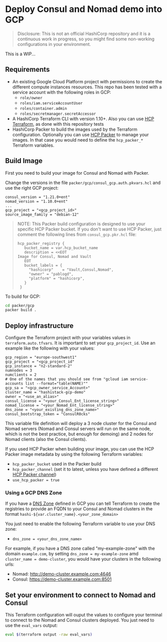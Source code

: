 # Deploy Consul and Nomad demo into GCP
> Disclosure: This is not an official HashiCorp repository and it is a continuous work in progress, so you might find some non-working configurations in your environment.

This is a WIP...

## Requirements
* An existing Google Cloud Platform project with permissions to create the different compute instances resources. This repo has been tested with a service account with the following roles in GCP:
  * `role/owner`
  * `roles/iam.serviceAccountUser`
  * `roles/container.admin`
  * `roles/secretmanager.secretAccessor`
* A HashiCorp Terraform CLI with version 1.10+. Also you can use [HCP Terraform](https://cloud.hashicorp.com/products/terraform), as done with this repository tests
* HashiCorp Packer to build the images used by the Terraform configuration. Optionally you can use [HCP Packer](https://developer.hashicorp.com/hcp/docs/packer)
 to manage your images. In that case you would need to define the `hcp_packer_*` Terraform variables.


## Build Image
First you need to build your image for Consul and Nomad with Packer.

Change the versions in the file `packer/gcp/consul_gcp.auth.pkvars.hcl` and use the right GCP project:
```hcl
consul_version = "1.21.0+ent"
nomad_version = "1.10.0+ent"
...
gcp_project = "<gcp_project_id>"
source_image_family = "debian-12"
```

> NOTE: This Packer build configuration is designed to use your specific HCP Packer bucket. If you don't want to use HCP Packer, just comment the following lines from `consul_gcp.pkr.hcl` file:
> ```hcl
> hcp_packer_registry {
>    bucket_name = var.hcp_bucket_name
>    description = <<EOT
>Image for Consul, Nomad and Vault
>    EOT
>    bucket_labels = {
>      "hashicorp"    = "Vault,Consul,Nomad",
>      "owner" = "pablogd",
>      "platform" = "hashicorp",
>    }
>  }

To build for GCP:
```bash
cd packer/gcp
packer build .
```

## Deploy infrastructure
Configure the Terraform project with your variables values in `terraform.auto.tfvars`. It is important to set your `gcp_project_id`. Use an example like the following with your values:
```hcl
gcp_region = "europe-southwest1"
gcp_project = "<gcp_project_id"
gcp_instance = "n2-standard-2"
numnodes = 3
numclients = 2
# One of the names that you should see from "gcloud iam service-accounts list --format="table(NAME)""
gcp_sa = "<gcp_owner_service_Account>"
cluster_name = "hashistack-gcp-demo"
owner = "<use_an_alias>"
consul_license = "<your_Consul_Ent_license_string>"
nomad_license = "<your_Nomad_Ent_license_string>"
dns_zone = "<your_existing_dns_zone_name>"
consul_bootstrap_token = "ConsulR0cks"
```

This variable file definition will deploy a 3 node cluster for the Consul and Nomad servers (Nomad and Consul servers will run on the same node, which is not the best practice, but enough for demoing) and 2 nodes for Nomad clients (also the Consul clients).

If you used HCP Packer when building your image, you can use the HCP Packer image metadata by using the following Terraform variables:
* `hcp_packer_bucket` used in the Packer build
* `hcp_packer_channel` (set it to latest, unless you have defined a different [HCP Packer channel](https://developer.hashicorp.com/hcp/docs/packer/manage/channel))
* `use_hcp_packer = true`

### Using a GCP DNS Zone
If you have a [DNS Zone](https://cloud.google.com/dns/docs/zones) defined in GCP you can tell Terraform to create the registries to provide an FQDN to your Consul and Nomad clusters in the format `hashi-${var.cluster_name}.<your_zone_domain>`

You just need to enable the following Terraform variable to use your DNS zone:
* `dns_zone = <your_dns_zone_name>`

For example, if you have a DNS zone called "my-example-zone" with the domain `example.com`, by setting `dns_zone = my-example-zone` amd `cluster_name = demo-cluster`, you would have your clusters in the following urls:
* Nomad: http://demo-cluster.example.com:4646
* Consul: https://demo-cluster.example.com:8501

## Set your environment to connect to Nomad and Consul

This Terraform configuration will ouput the values to configure your terminal to connect to the Nomad and Consul clusters deployed. You just need to use the `eval_vars` output:
```bash
eval $(terraform output -raw eval_vars)
```

